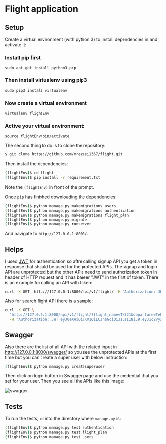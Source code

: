 #  Flight application

## Setup

Create a virtual environment (with python 3) to install dependencies in and activate it:

### Install **pip** first

    sudo apt-get install python3-pip

### Then install **virtualenv** using pip3

    sudo pip3 install virtualenv 

### Now create a virtual environment 

    virtualenv flightEnv 

### Active your virtual environment:    
    
    source flightEnv/bin/activate

The second thing to do is to clone the repository:

```sh
$ git clone https://github.com/mrezaei1367/flight.git

```

Then install the dependencies:

```sh
(flightEnv)$ cd flight
(flightEnv)$ pip install -r requirement.txt
```
Note the `(flightEnv)` in front of the prompt.

Once `pip` has finished downloading the dependencies:
```sh
(flightEnv)$ python manage.py makemigrations users
(flightEnv)$ python manage.py makemigrations authentication
(flightEnv)$ python manage.py makemigrations flight_plan
(flightEnv)$ python manage.py migrate
(flightEnv)$ python manage.py runserver
```
And navigate to `http://127.0.0.1:8000/`.

## Helps
I used [JWT](https://jpadilla.github.io/django-rest-framework-jwt/) for authentication so aftre calling signup API you get a token in response that should be used for the protected APIs. 
The signup and login API are unprotected but the other APIs need to send authorization token in header of HTTP request and it has bareer "JWT" in the first of token. There is an example for calling an API with token:
```sh
curl -X GET  http://127.0.0.1:8000/api/v1/flight/ -H 'Authorization: JWT eyJ0eXAiOiJKV1QiLCJhbGciOiJIUzI1NiJ9.eyJ1c2VyX2lkIjo1LCJ1c2VybmFtZSI6ImRyZmdkeWciLCJleHAiOjE1NjkzMzQzMDMsImVtYWlsIjoidGVzdEB5YWhvby5jb20iLCJpcCI6IjEyNy4wLjAuMSJ9.WLOabMLFYprawM3GfDjxGwe7Yp8sAO-MavB8ziHimcY'
```
Also for search flight API there is a sample:
```sh
curl -X GET \
  'http://127.0.0.1:8000/api/v1/flight/?flight_name=TH321&departure=Tehran&destination=Stockholm&scheduled_date=2019-10-22' \
  -H 'Authorization: JWT eyJ0eXAiOiJKV1QiLCJhbGciOiJIUzI1NiJ9.eyJ1c2VyX2lkIjo1LCJ1c2VybmFtZSI6ImRyZmdkeWciLCJleHAiOjE1NjkzMzQzMDMsImVtYWlsIjoidGVzdEB5YWhvby5jb20iLCJpcCI6IjEyNy4wLjAuMSJ9.WLOabMLFYprawM3GfDjxGwe7Yp8sAO-MavB8ziHimcY'
```

## Swagger
Also there are the list of all API with the related input in http://127.0.0.1:8000/swagger/ so you see the unprotected APIs at the first time but you can create a super user with below instruction:
```sh
(flightEnv)$ python manage.py createsuperuser
```
Then click on login button in Swagger page and use the credential that you set for your user. Then you see all the APIs like this image:

![swagger](http://s5.picofile.com/file/8373245576/Screenshot_from_2019_09_23_18_21_07.png)

## Tests

To run the tests, `cd` into the directory where `manage.py` is:
```sh
(flightEnv)$ python manage.py test authentication
(flightEnv)$ python manage.py test flight_plan
(flightEnv)$ python manage.py test users
```

